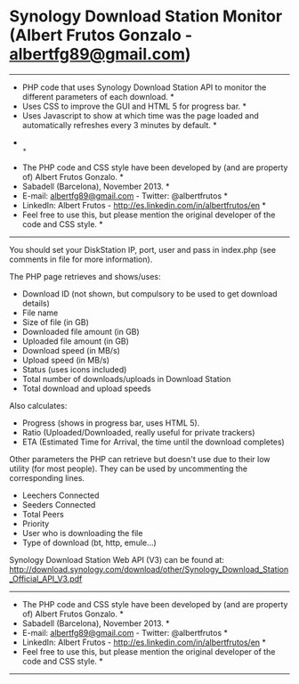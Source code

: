 Synology Download Station Monitor (Albert Frutos Gonzalo - albertfg89@gmail.com)
================================================================================

*********************************************************************************************************************
* PHP code that uses Synology Download Station API to monitor the different parameters of each download.            *
* Uses CSS to improve the GUI and HTML 5 for progress bar.                                                          *
* Uses Javascript to show at which time was the page loaded and automatically refreshes every 3 minutes by default. *
*                                                                                                                   *
* The PHP code and CSS style have been developed by (and are property of) Albert Frutos Gonzalo.                    *
* Sabadell (Barcelona), November 2013.                                                                              *
* E-mail: albertfg89@gmail.com - Twitter: @albertfrutos                                                             *
* LinkedIn: Albert Frutos - http://es.linkedin.com/in/albertfrutos/en                                               *
* Feel free to use this, but please mention the original developer of the code and CSS style.                       *
*********************************************************************************************************************

You should set your DiskStation IP, port, user and pass in index.php (see comments in file for more information).

The PHP page retrieves and shows/uses:

- Download ID (not shown, but compulsory to be used to get download details)
- File name
- Size of file (in GB)
- Downloaded file amount (in GB)
- Uploaded file amount (in GB)
- Download speed (in MB/s)
- Upload speed (in MB/s)
- Status (uses icons included)
- Total number of downloads/uploads in Download Station
- Total download and upload speeds

Also calculates:

- Progress (shows in progress bar, uses HTML 5).
- Ratio (Uploaded/Downloaded, really useful for private trackers)
- ETA (Estimated Time for Arrival, the time until the download completes)

Other parameters the PHP can retrieve but doesn't use due to their low utility (for most people). They can be used by uncommenting the corresponding lines.

- Leechers Connected
- Seeders Connected
- Total Peers
- Priority
- User who is downloading the file
- Type of download (bt, http, emule...)


Synology Download Station Web API (V3) can be found at: http://download.synology.com/download/other/Synology_Download_Station_Official_API_V3.pdf


*********************************************************************************************************************
* The PHP code and CSS style have been developed by (and are property of) Albert Frutos Gonzalo.                    *
* Sabadell (Barcelona), November 2013.                                                                              *
* E-mail: albertfg89@gmail.com - Twitter: @albertfrutos                                                             *
* LinkedIn: Albert Frutos - http://es.linkedin.com/in/albertfrutos/en                                               *
* Feel free to use this, but please mention the original developer of the code and CSS style.                       *
*********************************************************************************************************************
